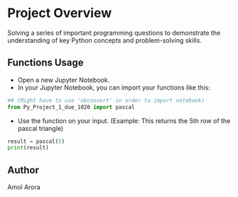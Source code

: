 # Project Overview

Solving a series of important programming questions to demonstrate the understanding of key Python concepts and problem-solving skills.

## Functions Usage

- Open a new Jupyter Notebook.
- In your Jupyter Notebook, you can import your functions like this:
```python
## (Might have to use 'nbconvert' in order to import notebook)
from Py_Project_1_due_1020 import pascal
```
- Use the function on your input. (Example: This returns the 5th row of the pascal triangle)
```python
result = pascal(5)
print(result)
```

## Author

Amol Arora
